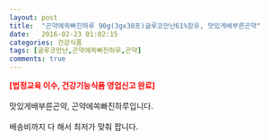 ```yaml
---
layout: post
title:  "곤약에쏙빠진하루 90g(3gx30포)글루코만난61%함유, 맛있게배부른곤약"
date:   2016-02-23 01:02:15
categories: 건강식품
tags: [글루코만난,곤약에쏙빠진하루,곤약]
comments: true
---
```


<strong><span style="color: rgb(255, 0, 0);">[법정교육 이수, 건강기능식품 영업신고 완료]</span></strong>
<br><br>
맛있게배부른곤약, 곤약에쏙빠진하루입니다.
<br><br>
배송비까지 다 해서 최저가 맞춰 팝니다.
<br>
<br>
<img class="image" src="https://4.bp.blogspot.com/-8UziBiNDMTk/W-n0i1bar2I/AAAAAAAAAyM/QlwdhbFyhO8-vRQOHsZU2Y7c5dKSDf5_wCLcBGAs/s320/2346234632634.png" alt=""/>
<br>
<br>
<img class="image" src="http://www.nbbang.co.kr/data/webedit/20180808172319_cdzcdcyh.jpg" alt=""/>  